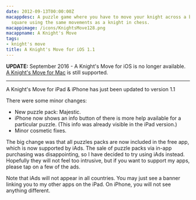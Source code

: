 ```yaml
---
date: 2012-09-13T00:00:00Z
macappdesc: A puzzle game where you have to move your knight across a board to a target
  square using the same movements as a knight in chess.
macappimage: /icons/KnightsMove128.png
macappname: A Knight's Move
tags:
- knight's move
title: A Knight's Move for iOS 1.1
---
```


**UPDATE:** September 2016 - A Knight's Move for iOS is no longer available.<br>
[A Knight's Move for Mac][1] is still supported.

---

A Knight's Move for iPad & iPhone has just been updated to version 1.1

There were some minor changes:

* New puzzle pack: Majestic.
* iPhone now shows an info button of there is more help available for a
  particular puzzle. (This info was already visible in the iPad version.)
* Minor cosmetic fixes.

The big change was that all puzzles packs are now included in the free app,
which is now supported by iAds. The sale of puzzle packs via in-app purchasing
was disappointing, so I have decided to try using iAds instead. Hopefully they
will not feel too intrusive, but if you want to support my apps, please tap on a
few of the ads.

Note that iAds will not appear in all countries. You may just see a banner
linking you to my other apps on the iPad. On iPhone, you will not see anything
different.

[1]: /knightsmove/
